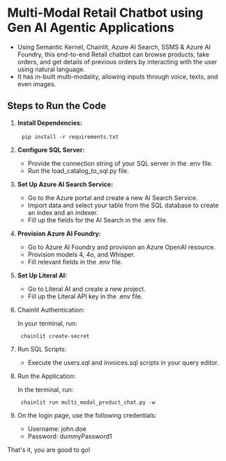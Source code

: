 
# Multi-Modal Retail Chatbot using Gen AI Agentic Applications

- Using Semantic Kernel, Chainlit, Azure AI Search, SSMS & Azure AI Foundry, this end-to-end Retail chatbot can browse products, take orders, and get details of previous orders by interacting with the user using natural language. 
- It has in-built multi-modality, allowing inputs through voice, texts, and even images.

## Steps to Run the Code

1. **Install Dependencies:**
   
   ```
   pip install -r requirements.txt
   ```

2. **Configure SQL Server:**

    - Provide the connection string of your SQL server in the .env file.
    - Run the load_catalog_to_sql.py file.
   
3. **Set Up Azure AI Search Service:**

    - Go to the Azure portal and create a new AI Search Service.
    - Import data and select your table from the SQL database to create an index and an indexer.
    - Fill up the fields for the AI Search in the .env file.
      
4. **Provision Azure AI Foundry:**

    - Go to Azure AI Foundry and provision an Azure OpenAI resource.
    - Provision models 4, 4o, and Whisper.
    - Fill relevant fields in the .env file.
      
5. **Set Up Literal AI:**

    - Go to Literal AI and create a new project.
    - Fill up the Literal API key in the .env file.
  
6) Chainlit Authentication:

    In your terminal, run:

    ```
     chainlit create-secret
    ```
8)  Run SQL Scripts:

    - Execute the users.sql and invoices.sql scripts in your query editor.
      
10) Run the Application:

    In the terminal, run:
   
    ```
     chainlit run multi_modal_product_chat.py -w
    ```

11) On the login page, use the following credentials:
    - Username: john.doe
    - Password: dummyPassword1

That's it, you are good to go!

